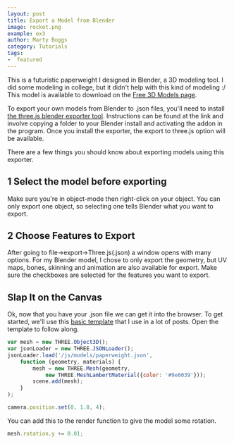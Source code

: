 ```yaml
---
layout: post
title: Export a Model from Blender
image: rocket.png
example: ex3
author: Marty Boggs
category: Tutorials
tags:
-  featured
---
```

This is a futuristic paperweight I designed in Blender, a 3D modeling tool. I did some modeling in<!--more--> college, but it didn't help with this kind of modeling :/ This model is available to download on the [Free 3D Models page](/all/models).

To export your own models from Blender to .json files, you'll need to install <a rel="nofollow" target="_blank" href="https://github.com/mrdoob/three.js/tree/master/utils/exporters/blender">the three.js blender exporter tool</a>. Instructions can be found at the link and involve copying a folder to your Blender install and activating the addon in the program. Once you install the exporter, the export to three.js option will be available.

There are a few things you should know about exporting models using this exporter.

<h2><span class="fa-stack fa-lg stack">
	<i class="fa fa-circle fa-stack-1x"></i>
	<span class="fa-inverse stack-05x">1</span>
</span> Select the model before exporting</h2>

Make sure you're in object-mode then right-click on your object. You can only export one object, so selecting one tells Blender what you want to export.

<h2><span class="fa-stack fa-lg stack">
	<i class="fa fa-circle fa-stack-1x"></i>
	<span class="fa-inverse stack-05x">2</span>
</span> Choose Features to Export</h2>

After going to file->export->Three.js(.json) a window opens with many options. For my Blender model, I chose to only export the geometry, but UV maps, bones, skinning and animation are also available for export. Make sure the checkboxes are selected for the features you want to export.

## Slap It on the Canvas

Ok, now that you have your .json file we can get it into the browser. To get started, we'll use this <a href="/threejs-world-blank-template.html" download="threejs-world-{{page.example}}.html">basic template</a> that I use in a lot of posts. Open the template to follow along.

```javascript
var mesh = new THREE.Object3D();
var jsonLoader = new THREE.JSONLoader();
jsonLoader.load('/js/models/paperweight.json',
	function (geometry, materials) {
		mesh = new THREE.Mesh(geometry,
			new THREE.MeshLambertMaterial({color: '#9e6039'}));
		scene.add(mesh);
	}
);

camera.position.set(0, 1.8, 4);
```

You can add this to the render function to give the model some rotation.

```javascript
mesh.rotation.y += 0.01;
```
